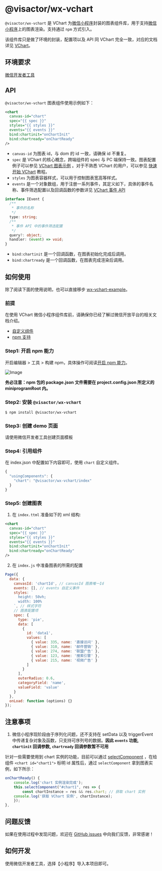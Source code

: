 # @visactor/wx-vchart

`@visactor/wx-vchart` 是 VChart 为[微信小程序](https://developers.weixin.qq.com/miniprogram/dev/framework/)封装的图表组件库，用于支持[微信小程序](https://developers.weixin.qq.com/miniprogram/dev/framework/)上的图表渲染。支持通过 `npm` 方式引入。

该组件库只是做了环境的封装，配置项以及 API 同 VChart 完全一致，对应的文档详见 [VChart](https://www.visactor.io/vchart)。

## 环境要求

[微信开发者工具](https://developers.weixin.qq.com/miniprogram/dev/devtools/devtools.html)

## API

`@visactor/wx-vchart` 图表组件使用示例如下：

```xml
<chart
  canvas-id="chart"
  spec="{{ spec }}"
  styles="{{ styles }}"
  events="{{ events }}"
  bind:chartinit="onChartInit"
  bind:chartready="onChartReady"
/>
```

- `canvas-id` 为图表 id，与 dom 的 id 一致，请确保 id 不重复。
- `spec` 是 VChart 的核心概念，跨端组件的 spec 与 PC 端保持一致。图表配置例子可以参见 [VChart 图表示例](https://www.visactor.io/vchart/example) 。对于不熟悉 VChart 的用户，可以参见 [快速开始 VChart](https://www.visactor.io/vchart/guide/tutorial_docs/Getting_Started) 教程。
- `styles` 为图表容器样式，可以用于控制图表宽高等样式。
- `events` 是一个对象数组，用于注册一系列事件，其定义如下，具体的事件名称、事件筛选配置以及回调函数的参数详见 [VChart 事件 API](https://www.visactor.io/vchart/api/API/event)

```ts
interface IEvent {
  /**
   * 事件的名称
   */
  type: string;
  /**
   * 事件 API 中的事件筛选配置
   */
  query?: object;
  handler: (event) => void;
}
```

- `bind:chartinit` 是一个回调函数，在图表初始化完成后调用。
- `bind:chartready` 是一个回调函数，在图表完成渲染后调用。

## 如何使用

除了阅读下面的使用说明，也可以直接移步 [wx-vchart-example](https://github.com/VisActor/wx-vchart-example)。

### 前提

在使用 VChart 微信小程序组件库前，请确保你已经了解过微信开放平台的相关文档介绍。

- [自定义组件](https://developers.weixin.qq.com/miniprogram/dev/framework/custom-component/)
- [npm 支持](https://developers.weixin.qq.com/community/develop/article/doc/0008aecec4c9601e750be048d51c13)

### Step1: 开启 npm 能力

开启编辑器 > 工具 > 构建 npm，具体操作可阅读[开启 npm 能力](https://developers.weixin.qq.com/miniprogram/dev/devtools/npm.html)。

![Image](https://res.wx.qq.com/wxdoc/dist/assets/img/construction.408e13ae.png)

**务必注意：npm 包的 package.json 文件需要在 project.config.json 所定义的 miniprogramRoot 内。**

### Step2: 安装 `@visactor/wx-vchart`

```bash
$ npm install @visactor/wx-vchart
```

### Step3: 创建 demo 页面

请使用微信开发者工具创建页面模板

### Step4: 引用组件

在 index.json 中配置如下内容即可，使用 `chart` 自定义组件。

```javascript
{
  "usingComponents": {
    "chart": "@visactor/wx-vchart/index"
  }
}
```

### Step5: 创建图表

1.  在 `index.ttml` 准备如下的 xml 结构:

```xml
<chart
  canvas-id="chart"
  spec="{{ spec }}"
  styles="{{ styles }}"
  events="{{ events }}"
  bind:chartinit="onChartInit"
  bind:chartready="onChartReady"
/>
```

2.  在 `index.js` 中准备图表的所需的配置

```javascript
Page({
  data: {
    canvasId: 'chartId', // canvasId 图表唯一Id
    events: [], // events 自定义事件
    styles: `
      height: 50vh;
      width: 100%
    `, // 样式字符
    // 图表配置项
    spec: {
      type: 'pie',
      data: [
        {
          id: 'data1',
          values: [
            { value: 335, name: '直接访问' },
            { value: 310, name: '邮件营销' },
            { value: 274, name: '联盟广告' },
            { value: 123, name: '搜索引擎' },
            { value: 215, name: '视频广告' }
          ]
        }
      ],
      outerRadius: 0.6,
      categoryField: 'name',
      valueField: 'value'
    }
  },
  onLoad: function (options) {}
});
```

## 注意事项

1. 微信小程序现阶段由于序列化问题，还不支持在 setData 以及 triggerEvent 中传递复杂对象及函数，只支持可序列号的数据。**因此 `events` 功能, `chartinit` 回调参数, `chartready` 回调参数暂不可用**

针对一些需要使用到 chart 实例的功能，目前可以通过 [selectComponent](https://developers.weixin.qq.com/miniprogram/dev/framework/view/interactive-animation.html#%E5%AE%9E%E7%8E%B0%E6%96%B9%E6%A1%88) ，在给组件 `<chart id="chart1">` 标明 id 属性后，通过 `selectComponent` 拿到图表实例，如下所示：

```javascript
onChartReady() {
	console.log('chart 实例渲染完成');
	this.selectComponent("#chart1", res => {
		const chartInstance = res && res.chart; // 获取 chart 实例
    console.log('获取 VChart 实例', chartInstance);
	});
},
```

## 问题反馈

如果在使用过程中发现问题，欢迎在 [GitHub issues](https://github.com/VisActor/VChart/issues/new/choose) 中向我们反馈，非常感谢！

## 如何开发

使用微信开发者工具，选择【小程序】导入本项目即可。
